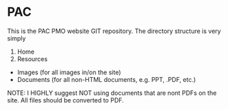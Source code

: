 # PAC
This is the PAC PMO website GIT repository. The directory structure is very simply
1. Home
2. Resources
* Images (for all images in/on the site)
* Documents (for all non-HTML documents, e.g. PPT, .PDF, etc.)

NOTE: I HIGHLY suggest NOT using documents that are nont PDFs on the site. All files should be converted to PDF.
